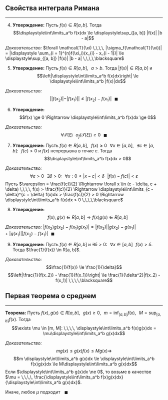 ## Свойства интеграла Римана

---

4. **Утверждение:**<a name="statement-0"></a> Пусть $f(x) \in R[a, b]$. Тогда $$\displaystyle\int\limits_a^b f(x)dx \le \displaystyle\sup_{[a, b]} |f(x)| |b - a|$$

*Доказательство:* $\forall \mathcal{T}(\xi) \,\,\,\, |\sigma_f(\mathcal{T}(\xi))| = |\displaystyle \sum_{i = 1}^{n}f(\xi_i)(x_{i} - x_{i - 1})| \le \displaystyle\sup_{[a, b]} |f(x)| |b - a| \,\,\,\,\blacksquare$

5. **Утверждение:**<a name="statement-1"></a> Пусть $f(x) \in R[a, b], \,\,\,\, a > b$. Тогда $|f(x)| \in R[a, b]$ и $$\left|\displaystyle\int\limits_a^b f(x)dx\right| \le \displaystyle\int\limits_a^b |f(x)|dx$$

*Доказательство:* $$||f(x_2)| - |f(x_1)|| \le |f(x_2) - f(x_1)| \,\,\,\,\blacksquare$$

6. **Утверждение:**<a name="statement-2"></a> $$f(x) \ge 0 \Rightarrow \displaystyle\int\limits_a^b f(x)dx \ge 0$$

*Доказательство:* $$\forall \mathcal{T}(\xi) \,\,\,\, \sigma_f(\mathcal{T}(\xi)) \ge 0 \,\,\,\,\blacksquare$$

7. **Утверждение:**<a name="statement-3"></a> Пусть $f(x) \in R[a, b], \,\,\,\, f(x) \ge 0 \,\,\,\, \forall x \in [a, b], \,\,\,\, \exists c \in [a, b]: \,\,\,\, f(c) > 0$ и $f(x)$ непрерывна в точке $c$. Тогда $$\displaystyle\int\limits_a^b f(x)dx > 0$$

*Доказательство:* $$\forall \varepsilon > 0 \,\,\,\, \exists \delta > 0: \,\,\,\, \forall x: 0 < |x - c| < \delta \,\,\,\, |f(x) - f(c)| < \varepsilon$$
Пусть $\varepsilon = \frac{f(c)}{2} \Rightarrow \forall x \in (c - \delta, c + \delta) \,\,\,\, f(x) > \frac{f(c)}{2} \Rightarrow \displaystyle\int\limits_{c - \delta}^{c + \delta} f(x)dx > \frac{f(c)}{2} > 0 \Rightarrow \displaystyle\int\limits_a^b f(x)dx > 0 \,\,\,\,\blacksquare$

8. **Утверждение:**<a name="statement-4"></a> $$f(x), g(x) \in R[a, b] \Rightarrow f(x)g(x) \in R[a, b]$$

*Доказательство:* $|f(x_2)g(x_2) - f(x_1)g(x_1)| = |f(x_2)||g(x_2) - g(x_1)| + |g(x_1)||f(x_2) - f(x_1)| \,\,\,\,\blacksquare$

9. **Утверждение:**<a name="statement-5"></a> Пусть $f(x) \in R[a, b]$ и $\exists \delta > 0: \,\,\,\, \forall x \in [a, b] \,\,\,\, f(x) > \delta$. Тогда $\frac{1}{f(x)} \in R[a, b]$.

*Доказательство:* $$\frac{1}{f(x)} \le \frac{1}{\delta}$$
$$\left|\frac{1}{f(x_2)} - \frac{1}{f(x_1)}\right| \le \frac{1}{\delta^2}|f(x_2) - f(x_1)| \,\,\,\,\blacksquare$$

## Первая теорема о среднем

---

**Теорема:**<a name="theorem-0"></a> Пусть $f(x), g(x) \in R[a, b], \,\,\,\, g(x) \ge 0, \,\,\,\, m = \displaystyle\inf_{[a, b]} f(x), \,\,\,\, M = \displaystyle\sup_{[a, b]} f(x)$. Тогда $$\exists \mu \in [m, M]: \,\,\,\, \displaystyle\int\limits_a^b f(x)g(x)dx = \mu\displaystyle\int\limits_a^b g(x)dx$$

*Доказательство:* $$m g(x) \le g(x)f(x) \le M g(x) \Rightarrow$$
$$m \displaystyle\int\limits_a^b g(x)dx \le \displaystyle\int\limits_a^b f(x)g(x)dx \le M\displaystyle\int\limits_a^b g(x)dx$$
Если $\displaystyle\int\limits_a^b g(x)dx \ne 0$, то возьме в качестве $\mu = \,\,\,\, \frac{\displaystyle\int\limits_a^b f(x)g(x)dx}{\displaystyle\int\limits_a^b g(x)dx}$.

Иначе, любое $\mu$ подходит $\,\,\,\,\blacksquare$

